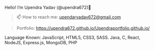 Hello! I’m Upendra Yadav (@upendra672)👋
 >📫 How to reach me: upendaryadav672@gmail.com

 > Portfolio: https://upendra672.github.io/Upendraportfolio.github.io/
 

Language Known:
JavaScript, HTML5, CSS3, SASS. Java, C, React, NodeJS, Express.js, MongoDB, PHP


<!-- - 👀 I’m interested in ...
- 🌱 I’m currently learning ...
- 💞️ I’m looking to collaborate on ...
- 📫 How to reach me ...
 -->
 
<!---
Upendra672/Upendra672 is a ✨ special ✨ repository because its `README.md` (this file) appears on your GitHub profile.
You can click the Preview link to take a look at your changes.
--->
